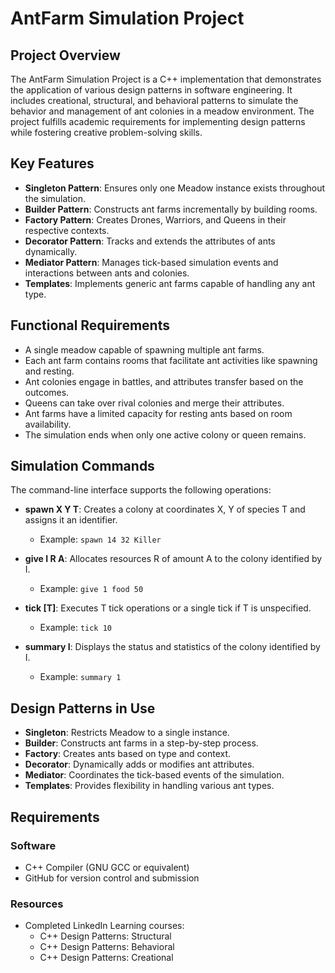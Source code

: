 # AntFarm Simulation Project

## Project Overview

The AntFarm Simulation Project is a C++ implementation that demonstrates the application of various design patterns in software engineering. It includes creational, structural, and behavioral patterns to simulate the behavior and management of ant colonies in a meadow environment. The project fulfills academic requirements for implementing design patterns while fostering creative problem-solving skills.

## Key Features

- **Singleton Pattern**: Ensures only one Meadow instance exists throughout the simulation.
- **Builder Pattern**: Constructs ant farms incrementally by building rooms.
- **Factory Pattern**: Creates Drones, Warriors, and Queens in their respective contexts.
- **Decorator Pattern**: Tracks and extends the attributes of ants dynamically.
- **Mediator Pattern**: Manages tick-based simulation events and interactions between ants and colonies.
- **Templates**: Implements generic ant farms capable of handling any ant type.

## Functional Requirements

- A single meadow capable of spawning multiple ant farms.
- Each ant farm contains rooms that facilitate ant activities like spawning and resting.
- Ant colonies engage in battles, and attributes transfer based on the outcomes.
- Queens can take over rival colonies and merge their attributes.
- Ant farms have a limited capacity for resting ants based on room availability.
- The simulation ends when only one active colony or queen remains.

## Simulation Commands

The command-line interface supports the following operations:

- **spawn X Y T**: Creates a colony at coordinates X, Y of species T and assigns it an identifier.
  - Example: `spawn 14 32 Killer`

- **give I R A**: Allocates resources R of amount A to the colony identified by I.
  - Example: `give 1 food 50`

- **tick [T]**: Executes T tick operations or a single tick if T is unspecified.
  - Example: `tick 10`

- **summary I**: Displays the status and statistics of the colony identified by I.
  - Example: `summary 1`

## Design Patterns in Use

- **Singleton**: Restricts Meadow to a single instance.
- **Builder**: Constructs ant farms in a step-by-step process.
- **Factory**: Creates ants based on type and context.
- **Decorator**: Dynamically adds or modifies ant attributes.
- **Mediator**: Coordinates the tick-based events of the simulation.
- **Templates**: Provides flexibility in handling various ant types.

## Requirements

### Software

- C++ Compiler (GNU GCC or equivalent)
- GitHub for version control and submission

### Resources

- Completed LinkedIn Learning courses:
  - C++ Design Patterns: Structural
  - C++ Design Patterns: Behavioral
  - C++ Design Patterns: Creational
